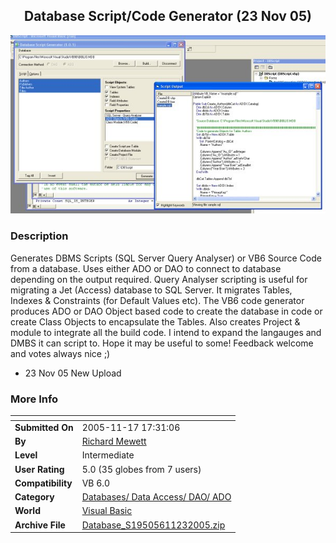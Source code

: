 ﻿<div align="center">

## Database Script/Code Generator \(23 Nov 05\)

<img src="PIC200511171311186783.jpg">
</div>

### Description

Generates DBMS Scripts (SQL Server Query Analyser) or VB6 Source Code from a database. Uses either ADO or DAO to connect to database depending on the output required. Query Analyser scripting is useful for migrating a Jet (Access) database to SQL Server. It migrates Tables, Indexes &amp; Constraints (for Default Values etc). The VB6 code generator produces ADO or DAO Object based code to create the database in code or create Class Objects to encapsulate the Tables. Also creates Project &amp; module to integrate all the build code. I intend to expand the langauges and DMBS it can script to. Hope it may be useful to some! Feedback welcome and votes always nice ;)

- 23 Nov 05 New Upload
 
### More Info
 


<span>             |<span>
---                |---
**Submitted On**   |2005-11-17 17:31:06
**By**             |[Richard Mewett](https://github.com/Planet-Source-Code/PSCIndex/blob/master/ByAuthor/richard-mewett.md)
**Level**          |Intermediate
**User Rating**    |5.0 (35 globes from 7 users)
**Compatibility**  |VB 6\.0
**Category**       |[Databases/ Data Access/ DAO/ ADO](https://github.com/Planet-Source-Code/PSCIndex/blob/master/ByCategory/databases-data-access-dao-ado__1-6.md)
**World**          |[Visual Basic](https://github.com/Planet-Source-Code/PSCIndex/blob/master/ByWorld/visual-basic.md)
**Archive File**   |[Database\_S19505611232005\.zip](https://github.com/Planet-Source-Code/richard-mewett-database-script-code-generator-23-nov-05__1-63287/archive/master.zip)








